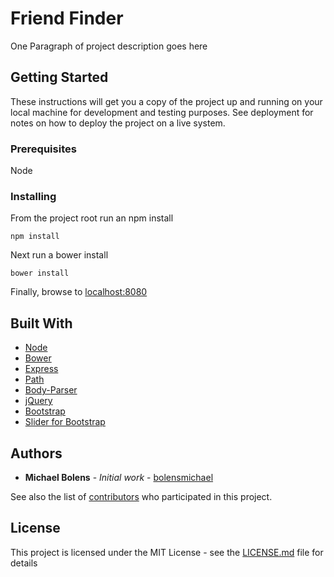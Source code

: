 # Friend Finder

One Paragraph of project description goes here

## Getting Started

These instructions will get you a copy of the project up and running on your local machine for development and testing purposes. See deployment for notes on how to deploy the project on a live system.

### Prerequisites

Node

### Installing

From the project root run an npm install

```
npm install
```

Next run a bower install

```
bower install
```

Finally, browse to [localhost:8080](http://localhost:8080)

## Built With

* [Node](https://nodejs.org/en/)
* [Bower](https://bower.io/)
* [Express](https://expressjs.com/)
* [Path](https://github.com/jinder/path)
* [Body-Parser](https://github.com/expressjs/body-parser)
* [jQuery](https://jquery.com/)
* [Bootstrap](https://getbootstrap.com/)
* [Slider for Bootstrap](http://seiyria.com/bootstrap-slider/)

## Authors

* **Michael Bolens** - *Initial work* - [bolensmichael](https://github.com/bolensmichael)

See also the list of [contributors](https://github.com/bolensmichael/FriendFinder/contributors) who participated in this project.

## License

This project is licensed under the MIT License - see the [LICENSE.md](LICENSE.md) file for details
